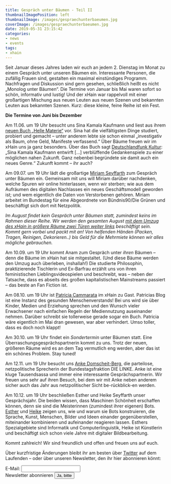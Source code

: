 ```yaml
---
title: Gespräch unter Bäumen - Teil II
thumbnailImagePosition: left
thumbnailImage: /images/gespraechunterbaeumen.jpg
coverImage: /images/gespraechunterbaeumen.jpg
date: 2019-05-31 23:15:42
categories:
- news
- events
tags:
- xhain
---
```


Seit Januar dieses Jahres laden wir euch an jedem 2. Dienstag im Monat zu einem Gespräch unter unseren Bäumen ein. Interessante Personen, die zufällig Frauen sind, gestalten ein maximal einstündiges Programm. Nachfragen und Diskussion sind gern gesehen, schließlich heißt es nicht „Monolog unter Bäumen“. Die Termine von Januar bis Mai waren sofort so schön, informativ und lustig! Und der xHain war rappelvoll mit einer großartigen Mischung aus neuen Leuten aus neuen Szenen und bekannten Leuten aus bekannten Szenen. Kurz: diese kleine, feine Reihe ist ein Fest. 

**Die Termine von Juni bis Dezember**

Am 11.06. um 19 Uhr besucht uns Sina Kamala Kaufmann und liest aus ihrem [neuen Buch „Helle Materie“](https://www.mikrotext.de/book/sina-kamala-kaufmann-helle-materie-nahphantastische-erzaehlungen/) vor. Sina hat die vielfältigsten Dinge studiert, probiert und gemacht – unter anderem  lebte sie schon einmal „investigativ als Baum, ohne Geld, Manifeste verfassend.“  Über Bäume freuen wir im xHain uns ja ganz besonders. Über das Buch sagt [Deutschlandfunk Kultur](https://www.deutschlandfunkkultur.de/literarische-visionen-einer-nahen-zukunft-wenn-reiche-sich.2156.de.html?dram:article_id=439498): „Sina Kamala Kaufmann entwirft […] verblüffende Gedankenspiele zu einer möglichen nahen Zukunft. Ganz nebenbei begründete sie damit auch ein neues Genre.“ Zukunft kommt – ihr auch?

Am 09.07. um 19 Uhr lädt die großartige [Miriam Seyffarth](https://twitter.com/_noujoum) zum Gespräch unter Bäumen ein. Gemeinsam mit uns will Miriam darüber nachdenken, welche Spuren wir online hinterlassen, wenn wir sterben; wie aus dem Aufräumen des digitalen Nachlasses ein neues Geschäftsmodell geworden ist; und wem eigentlich die Daten von Verstorbenen gehören. Miriam arbeitet im Bundestag für eine Abgeordnete von Bündnis90/Die Grünen und beschäftigt sich dort mit Netzpolitik. 

*Im August findet kein Gespräch unter Bäumen statt, zumindest keins im Rahmen dieser Reihe. Wir werden den gesamten August [mit dem Umzug des xHain in größere Räume zwei Türen weiter links](https://x-hain.de/de/2019/05/der-xhain-macht-zu.-es-lebe-der-xhain./) beschäftigt sein. Kommt gern vorbei und packt mit an! Von helfenden Händen (Packen, Tragen, Reinigen, Dekorieren..) bis Geld für die Mehrmiete können wir alles mögliche gebrauchen.* 

Am 10.09. um 19 Uhr kommt Anam zum Gespräch unter *ihren* Bäumen – denn die Bäume im xHain hat sie mitgestaltet. (Und diese Bäume werden den Umzug auch überleben, inshallah!) Die studierte Philosophin, praktizierende Tischlerin und Ex-Barfrau erzählt uns von ihren feministischen Lieblingsvideospielen und beschreibt, was – neben der Tatsache, dass es abseits des großen kapitalistischen Mainstreams passiert – das beste an Fan Fiction ist.

Am 08.10. um 19 Uhr ist [Patricia Cammarata](https://dasnuf.de/) im xHain zu Gast. Patricias Blog ist eine Instanz des gesunden Menschenverstands! Bei uns wird sie über Kinder, Medien und Erziehung sprechen und den Wunsch vieler Erwachsener nach einfachen Regeln der Mediennutzung auseinander nehmen. Darüber schreibt sie tollerweise gerade sogar ein Buch. Patricia wäre eigentlich im Mai dran gewesen, war aber verhindert. Umso toller, dass es doch noch klappt!

Am 30.10. um 19 Uhr findet ein *Sondertermin* unter Bäumen statt. Eine Überraschungsgesprächspartnerin kommt zu uns. Trotz der neuen, größeren Räume wird es an dem Tag vermutlich eng werden, aber das ist ein schönes Problem. Stay tuned!

Am 12.11. um 19 Uhr besucht uns [Anke Domscheit-Berg](https://mdb.anke.domscheit-berg.de/), die parteilose, netzpolitische Sprecherin der Bundestagsfraktion DIE LINKE. Anke ist eine kluge Tausendsassa und immer eine interessante Gesprächspartnerin. Wir freuen uns sehr auf ihren Besuch, bei dem wir mit Anke neben anderem sicher auch das Jahr aus netzpolitischer Sicht be-rückblick-en werden.

Am 10.12. um 19 Uhr beschließen Esther und Heike Seyffarth unser Gesprächsjahr. Die beiden wissen, dass Maschinen Schönheit erschaffen können, denn sie sind die Meisterinnen (zumindest ihrer eigenen) Bots. [Esther](https://user.phil.hhu.de/~seyffarth/interests.html) und [Heike](https://phototio.com/) zeigen uns, wie und warum sie Bots konstruieren, die Sprache, Kunst, Menschen, Bilder und Ideen einander gegenüberstellen, miteinander kombinieren und aufeinander reagieren lassen. Esthers Spezialgebiete sind Informatik und Computerlinguistik, Heike ist Künstlerin und beschäftigt sich schon viele Jahre mit digitaler Bildbearbeitung. 

Kommt zahlreich! Wir sind freundlich und offen und freuen uns auf euch.

Über kurzfristige Änderungen bleibt ihr am besten über [Twitter](https://twitter.com/xHain_hackspace) auf dem Laufenden – oder über unseren Newsletter, den ihr hier abonnieren könnt: 

<form action="https://formspree.io/xhain_hack_makespace@posteo.de"
      method="POST">
    <label for="email">E-Mail:
    	<input type="email" name="_replyto" title="E-Mail" required>
    </label><br>
    <label>Newsletter abonnieren
    	<input type="submit" value="Ja, bitte">
	</label><br>
</form>

